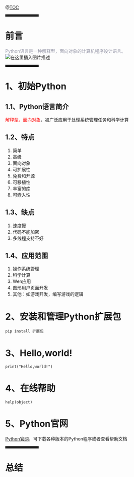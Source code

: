﻿@[TOC](文章目录)


<hr style=" border:solid; width:100px; height:1px;" color=#000000 size=1">

# 前言

<font color=#999AAA >Python语言是一种解释型，面向对象的计算机程序设计语言。</font>
![在这里插入图片描述](https://img-blog.csdnimg.cn/20210619215643880.jpg?x-oss-process=image/watermark,type_ZmFuZ3poZW5naGVpdGk,shadow_10,text_aHR0cHM6Ly9ibG9nLmNzZG4ubmV0L20wXzUzMjAwMTU4,size_16,color_FFFFFF,t_70#pic_center)


<hr style=" border:solid; width:100px; height:1px;" color=#000000 size=1">

# 1、初始Python
## 1.1、Python语言简介
<font color="red">解释型，面向对象</font>，被广泛应用于处理系统管理任务和科学计算
## 1.2、特点

 1. 简单
 2. 高级
 3. 面向对象
 4. 可扩展性
 5. 免费和开源
 6. 可移植性
 7. 丰富的库
 8. 可嵌入性

## 1.3、缺点

 1. 速度慢
 2. 代码不能加密
 3. 多线程支持不好

## 1.4、应用范围

 1. 操作系统管理
 2. 科学计算
 3. Wen应用
 4. 图形用户页面开发
 5. 其他：如游戏开发，编写游戏的逻辑
 
# 2、安装和管理Python扩展包

```
pip install 扩展包
```
# 3、Hello,world!

```
print("Hello,world!")
```

# 4、在线帮助

```
help(object)
```

# 5、Python官网
[Python官网](https://www.python.org/)，可下载各种版本的Python程序或者查看帮助文档



<hr style=" border:solid; width:100px; height:1px;" color=#000000 size=1">

# 总结

